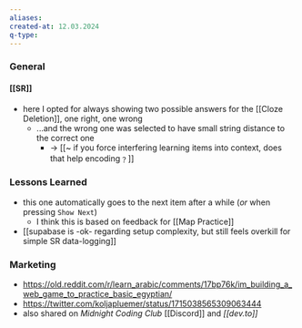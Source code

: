 ```yaml
---
aliases: 
created-at: 12.03.2024
q-type: 
---
```

### General

#### [[SR]]

- here I opted for always showing two possible answers for the [[Cloze Deletion]], one right, one wrong
    - ...and the wrong one was selected to have small string distance to the correct one
	    - → [[~ if you force interfering learning items into context, does that help encoding﹖]]

### Lessons Learned

- this one automatically goes to the next item after a while (*or* when pressing `Show Next`)
	- I think this is based on feedback for [[Map Practice]]
- [[supabase is -ok- regarding setup complexity, but still feels overkill for simple SR data-logging]]


### Marketing 

- <https://old.reddit.com/r/learn_arabic/comments/17bp76k/im_building_a_web_game_to_practice_basic_egyptian/>
- <https://twitter.com/koljapluemer/status/1715038565309063444>
- also shared on *Midnight Coding Club* [[Discord]] and *[[dev.to]]*